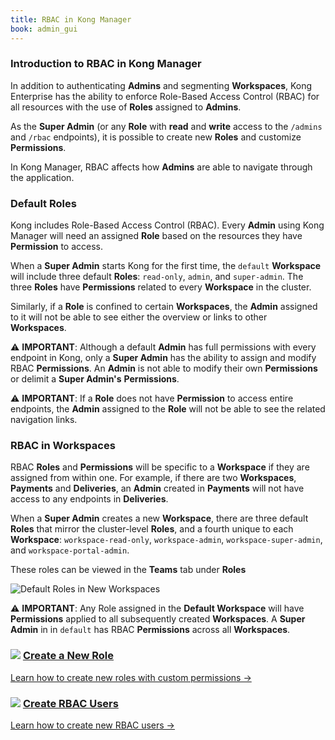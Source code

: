 ```yaml
---
title: RBAC in Kong Manager
book: admin_gui
---
```


### Introduction to RBAC in Kong Manager

In addition to authenticating **Admins** and segmenting **Workspaces**,
Kong Enterprise has the ability to enforce Role-Based Access Control
(RBAC) for all resources with the use of **Roles** assigned to **Admins**.

As the **Super Admin** (or any **Role** with **read** and **write**
access to the `/admins` and `/rbac` endpoints), it is possible to
create new **Roles** and customize **Permissions**.

In Kong Manager, RBAC affects how **Admins** are able to navigate
through the application.

### Default Roles

Kong includes Role-Based Access Control (RBAC). Every **Admin** using Kong Manager
will need an assigned **Role** based on the resources they have **Permission** to access.

When a **Super Admin** starts Kong for the first time, the `default` **Workspace** will
include three default **Roles**: `read-only`, `admin`, and `super-admin`. The three
**Roles** have **Permissions** related to every **Workspace** in the cluster.

Similarly, if a **Role** is confined to certain **Workspaces**, the **Admin** assigned to it
will not be able to see either the overview or links to other **Workspaces**.

⚠️ **IMPORTANT**: Although a default **Admin** has full permissions with every
endpoint in Kong, only a **Super Admin** has the ability to assign and modify RBAC
**Permissions**. An **Admin** is not able to modify their own **Permissions** or delimit a
**Super Admin's** **Permissions**.

⚠️ **IMPORTANT**: If a **Role** does not have **Permission** to access entire endpoints,
the **Admin** assigned to the **Role** will not be able to see the related navigation links.

### RBAC in Workspaces

RBAC **Roles** and **Permissions** will be specific to a **Workspace** if they are assigned
from within one. For example, if there are two **Workspaces**, **Payments** and
**Deliveries**, an **Admin** created in **Payments** will not have access to any
endpoints in **Deliveries**.

When a **Super Admin** creates a new **Workspace**, there are three default **Roles** that
mirror the cluster-level **Roles**, and a fourth unique to each **Workspace**:
`workspace-read-only`, `workspace-admin`, `workspace-super-admin`, and
`workspace-portal-admin`.

These roles can be viewed in the **Teams** tab under **Roles**

![Default Roles in New Workspaces](https://doc-assets.konghq.com/1.3/manager/teams/kong-manager-default-roles.png)

⚠️ **IMPORTANT**: Any Role assigned in the **Default Workspace** will have
**Permissions** applied to all subsequently created **Workspaces**. A **Super Admin** in
in `default` has RBAC **Permissions** across all **Workspaces**.


<div class="docs-grid">
  <div class="docs-grid-block">
    <h3>
        <img class="no-image-expand" src="/assets/images/icons/documentation/icn-window.svg" />
        <a href="/enterprise/{{page.kong_version}}/kong-manager/administration/rbac/new-role">Create a New Role</a>
    </h3>
    <a href="/enterprise/{{page.kong_version}}/kong-manager/administration/rbac/new-role">
        Learn how to create new roles with custom permissions &rarr;
    </a>
  </div>

  <div class="docs-grid-block">
    <h3>
        <img class="no-image-expand" src="/assets/images/icons/documentation/icn-window.svg" />
        <a href="/enterprise/{{page.kong_version}}/kong-manager/administration/rbac/add-user">Create RBAC Users</a>
    </h3>
    <a href="/enterprise/{{page.kong_version}}/kong-manager/administration/rbac/add-user">
        Learn how to create new RBAC users &rarr;
    </a>
  </div>

</div>

